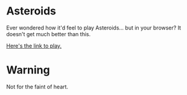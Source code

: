 # Asteroids
Ever wondered how it'd feel to play Asteroids... but in your browser? It doesn't get much better than this.

[Here's the link to play.](https://yasuii.github.io/Asteroids/)

# Warning
Not for the faint of heart.
